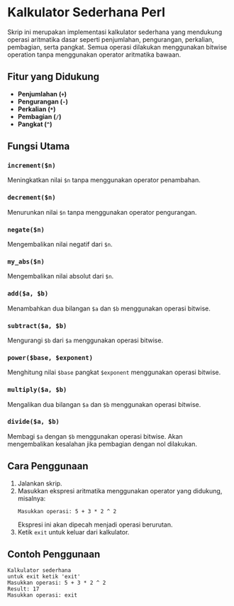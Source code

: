 # Kalkulator Sederhana Perl

Skrip ini merupakan implementasi kalkulator sederhana yang mendukung operasi aritmatika dasar seperti penjumlahan, pengurangan, perkalian, pembagian, serta pangkat. Semua operasi dilakukan menggunakan bitwise operation tanpa menggunakan operator aritmatika bawaan.

## Fitur yang Didukung
- **Penjumlahan (`+`)**
- **Pengurangan (`-`)**
- **Perkalian (`*`)**
- **Pembagian (`/`)**
- **Pangkat (`^`)**

## Fungsi Utama

### `increment($n)`
Meningkatkan nilai `$n` tanpa menggunakan operator penambahan.

### `decrement($n)`
Menurunkan nilai `$n` tanpa menggunakan operator pengurangan.

### `negate($n)`
Mengembalikan nilai negatif dari `$n`.

### `my_abs($n)`
Mengembalikan nilai absolut dari `$n`.

### `add($a, $b)`
Menambahkan dua bilangan `$a` dan `$b` menggunakan operasi bitwise.

### `subtract($a, $b)`
Mengurangi `$b` dari `$a` menggunakan operasi bitwise.

### `power($base, $exponent)`
Menghitung nilai `$base` pangkat `$exponent` menggunakan operasi bitwise.

### `multiply($a, $b)`
Mengalikan dua bilangan `$a` dan `$b` menggunakan operasi bitwise.

### `divide($a, $b)`
Membagi `$a` dengan `$b` menggunakan operasi bitwise. Akan mengembalikan kesalahan jika pembagian dengan nol dilakukan.

## Cara Penggunaan
1. Jalankan skrip.
2. Masukkan ekspresi aritmatika menggunakan operator yang didukung, misalnya:
    ```
    Masukkan operasi: 5 + 3 * 2 ^ 2
    ```
   Ekspresi ini akan dipecah menjadi operasi berurutan.
3. Ketik `exit` untuk keluar dari kalkulator.

## Contoh Penggunaan
```plaintext
Kalkulator sederhana
untuk exit ketik 'exit'
Masukkan operasi: 5 + 3 * 2 ^ 2
Result: 17
Masukkan operasi: exit
